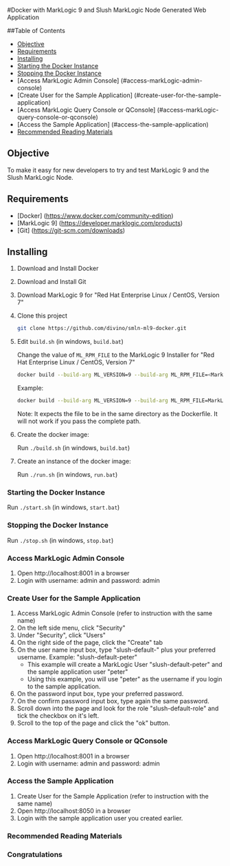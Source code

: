 #Docker with MarkLogic 9 and Slush MarkLogic Node Generated Web Application

##Table of Contents
 - [Objective](#objective)
 - [Requirements](#requirements)
 - [Installing](#installing)
 - [Starting the Docker Instance](#starting-the-docker-instance)
 - [Stopping the Docker Instance](#stopping-the-docker-instance)
 - [Access MarkLogic Admin Console] (#access-markLogic-admin-console)
 - [Create User for the Sample Application] (#create-user-for-the-sample-application)
 - [Access MarkLogic Query Console or QConsole] (#access-markLogic-query-console-or-qconsole)
 - [Access the Sample Application] (#access-the-sample-application)
 - [Recommended Reading Materials](#recommended-reading-materials)

## Objective

To make it easy for new developers to try and test MarkLogic 9 and the Slush MarkLogic Node.

## Requirements

* [Docker] (https://www.docker.com/community-edition)
* [MarkLogic 9] (https://developer.marklogic.com/products)
* [Git] (https://git-scm.com/downloads)

## Installing

1. Download and Install Docker
1. Download and Install Git
1. Download MarkLogic 9 for "Red Hat Enterprise Linux / CentOS, Version 7"
1. Clone this project
 
   ```bash
   git clone https://github.com/divino/smln-ml9-docker.git 
   ```  
 
1. Edit `build.sh` (in windows, `build.bat`)
   
   Change the value of `ML_RPM_FILE` to the MarkLogic 9 Installer for "Red Hat Enterprise Linux / CentOS, Version 7"
   ```bash
   docker build --build-arg ML_VERSION=9 --build-arg ML_RPM_FILE=<MarkLogic-Installer-Filename> --build-arg ML_ADMIN_USER=admin --build-arg ML_ADMIN_PASSWORD=admin --rm=true -t marklogic9 . 

   ```

   Example:
   ```bash
   docker build --build-arg ML_VERSION=9 --build-arg ML_RPM_FILE=MarkLogic-9.0-1.1.x86_64.rpm --build-arg ML_ADMIN_USER=admin --build-arg ML_ADMIN_PASSWORD=admin --rm=true -t marklogic9 . 

   ```
   
   Note:
   It expects the file to be in the same directory as the Dockerfile. It will not work if you pass the complete path.

1. Create the docker image:

   Run `./build.sh` (in windows, `build.bat`)   
   
1. Create an instance of the docker image:
   
   Run `./run.sh` (in windows, `run.bat`)   

### Starting the Docker Instance

   Run `./start.sh` (in windows, `start.bat`)

### Stopping the Docker Instance

   Run `./stop.sh` (in windows, `stop.bat`)
   
### Access MarkLogic Admin Console
   
1. Open http://localhost:8001 in a browser
1. Login with username: admin and password: admin
   
### Create User for the Sample Application   

1. Access MarkLogic Admin Console (refer to instruction with the same name)
1. On the left side menu, click "Security"
1. Under "Security", click "Users"
1. On the right side of the page, click the "Create" tab
1. On the user name input box, type "slush-default-" plus your preferred username.
   Example: "slush-default-peter"
   * This example will create a MarkLogic User "slush-default-peter" and the sample application user "peter"
   * Using this example, you will use "peter" as the username if you login to the sample application.
1. On the password input box, type your preferred password.
1. On the confirm password input box, type again the same password.
1. Scroll down into the page and look for the role "slush-default-role" and tick the checkbox on it's left.   
1. Scroll to the top of the page and click the "ok" button.

### Access MarkLogic Query Console or QConsole   

1. Open http://localhost:8001 in a browser
1. Login with username: admin and password: admin

### Access the Sample Application

1. Create User for the Sample Application (refer to instruction with the same name)
1. Open http://localhost:8050 in a browser
1. Login with the sample application user you created earlier.

### Recommended Reading Materials

### Congratulations
